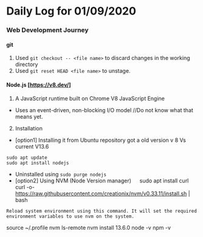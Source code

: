 # Daily Log for 01/09/2020
### Web Development Journey

#### git

1. Used `git checkout -- <file name>` to discard changes in the working directory
2. Used `git reset HEAD <file name>` to unstage.


#### Node.js [https://v8.dev/]
1. A JavaScript	runtime	built	on	Chrome	V8	JavaScript
Engine
  - Uses	an	event-driven,	non-blocking	I/O	model //Do not know what that means yet.
2. Installation
  - [option1] Installing it from Ubuntu repository got a old version v 8 Vs current V13.6
  ```
  sudo apt update
  sudo apt install nodejs
  ```
  - Uninstalled using `sudo purge nodejs`
  - [option2] Using NVM (Node Version manager)
```  ```
  sudo apt install curl
  curl -o- https://raw.githubusercontent.com/creationix/nvm/v0.33.11/install.sh | bash
  ```
  Reload system environment using this command. It will set the required environment variables to use nvm on the system.
```
source ~/.profile 
  nvm  ls-remote
  nvm install 13.6.0
  node -v
  npm -v
  ```
